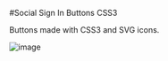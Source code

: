 #Social Sign In Buttons CSS3

Buttons made with CSS3 and SVG icons.

![image](http://f.cl.ly/items/1S2T1D331Q25133q2G3f/sign-btns.png)